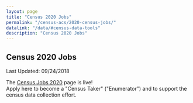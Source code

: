 ```yaml
---
layout: page
title: "Census 2020 Jobs"
permalink: "/census-acs/2020-census-jobs/"
datalink: "/data/#census-data-tools"
description: "Census 2020 Jobs"
---
```


## Census 2020 Jobs

Last Updated: 09/24/2018

The [Census Jobs 2020](https://2020census.gov/jobs?eml=gd&utm_medium=email&utm_source=govdelivery) page is live!  
Apply here to become a "Census Taker" ("Enumerator") and to support the census data collection effort. 

